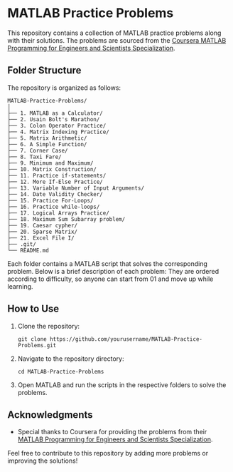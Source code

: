 # MATLAB Practice Problems

This repository contains a collection of MATLAB practice problems along with their solutions. The problems are sourced from the [Coursera MATLAB Programming for Engineers and Scientists Specialization](https://www.coursera.org/programs/career-training-for-nevadans-k7yhc/specializations/matlab-programming-engineers-scientists?source=search).

## Folder Structure

The repository is organized as follows:

```
MATLAB-Practice-Problems/
│
├── 1. MATLAB as a Calculator/
├── 2. Usain Bolt's Marathon/
├── 3. Colon Operator Practice/
├── 4. Matrix Indexing Practice/
├── 5. Matrix Arithmetic/
├── 6. A Simple Function/
├── 7. Corner Case/
├── 8. Taxi Fare/
├── 9. Minimum and Maximum/
├── 10. Matrix Construction/
├── 11. Practice if-statements/
├── 12. More If-Else Practice/
├── 13. Variable Number of Input Arguments/
├── 14. Date Validity Checker/
├── 15. Practice For-Loops/
├── 16. Practice while-loops/
├── 17. Logical Arrays Practice/
├── 18. Maximum Sum Subarray problem/
├── 19. Caesar cypher/
├── 20. Sparse Matrix/
├── 21. Excel File I/
├── .git/
└── README.md
```

Each folder contains a MATLAB script that solves the corresponding problem. Below is a brief description of each problem:
They are ordered according to difficulty, so anyone can start from 01 and move up while learning.

## How to Use

1. Clone the repository:
   ```
   git clone https://github.com/yourusername/MATLAB-Practice-Problems.git
   ```
2. Navigate to the repository directory:
   ```
   cd MATLAB-Practice-Problems
   ```
3. Open MATLAB and run the scripts in the respective folders to solve the problems.

## Acknowledgments

- Special thanks to Coursera for providing the problems from their [MATLAB Programming for Engineers and Scientists Specialization](https://www.coursera.org/programs/career-training-for-nevadans-k7yhc/specializations/matlab-programming-engineers-scientists?source=search).

Feel free to contribute to this repository by adding more problems or improving the solutions!
